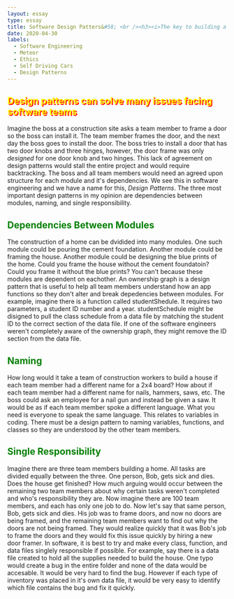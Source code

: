 ```yaml
---
layout: essay
type: essay
title: Software Design Patters&#58; <br /><h3><i>The key to building a large software company</i></h3>
date: 2020-04-30
labels:
  - Software Engineering
  - Meteor
  - Ethics
  - Self Driving Cars
  - Design Patterns
---
```

<h2 style="color: yellow; text-shadow: 2px 2px red">Design patterns can solve many issues facing software teams</h2>
Imagine the boss at a construction site asks a team member to frame a door so the boss can install it.  The team member frames the door, and the next day the boss goes to install the door.  The boss tries to install a door that has two door knobs and three hinges, however, the door frame was only <i>designed</i> for one door knob and two hinges.  This lack of agreement on design patterns would stall the entire project and would require backtracking.  The boss and all team members would need an agreed upon structure for each module and it's dependencies.  We see this in software engineering and we have a name for this, <i>Design Patterns</i>.  The three most important design patterns in my opinion are dependencies between modules, naming, and single responsibility.

<h2 style="color: green">Dependencies Between Modules</h2>
The construction of a home can be dvidided into many modules. One such module could be pouring the cement foundation. Another module could be framing the house.  Another module could be designing the blue prints of the home.  Could you frame the house without the cement foundatoin?  Could you frame it without the blue prints?  You can't because these modules are dependent on eachother.  An ownership graph is a design pattern that is useful to help all team members understand how an app functions so they don't alter and break depedencies between modules.  For example, imagine there is a function called studentShedule.  It requires two parameters, a student ID number and a year.  studentSchedule might be disigned to pull the class schedule from a data file by matching the student ID to the correct section of the data file.  If one of the software engineers weren't completely aware of the ownership graph, they might remove the ID section from the data file.

<h2 style="color: green">Naming</h2>
How long would it take a team of construction workers to build a house if each team member had a different name for a 2x4 board?  How about if each team member had a different name for nails, hammers, saws, etc.  The boss could ask an employee for a nail gun and instead be given a saw.  It would be as if each team member spoke a different language.  What you need is everyone to speak the same language. This relates to variables in coding. There must be a design pattern to naming variables, functions, and classes so they are understood by the other team members.

<h2 style="color: green">Single Responsibility</h2>
Imagine there are three team members building a home. All tasks are divided equally between the three.  One person, Bob, gets sick and dies.  Does the house get finished?  How much arguing would occur between the remaining two team members about why certain tasks weren't completed and who's responsibility they are.  Now imagine there are 100 team members, and each has only one job to do.  Now let's say that same person, Bob, gets sick and dies.  His job was to frame doors, and now no doors are being framed, and the remaining team members want to find out why the doors are not being framed.  They would realize quickly that it was Bob's job to frame the doors and they would fix this issue quickly by hiring a new door framer.  In software, it is best to try and make every class, function, and data files singlely responsible if possible.  For example, say there is a data file created to hold all the supplies needed to build the house.  One typo would create a bug in the entire folder and none of the data would be accesable.  It would be very hard to find the bug.  However if each type of inventory was placed in it's own data file, it would be very easy to identify which file contains the bug and fix it quickly. 
